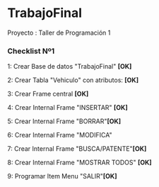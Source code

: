 # TrabajoFinal
Proyecto : Taller de Programación 1

### Checklist Nº1

1: Crear Base de datos "TrabajoFinal" <b>[OK]</b>

2: Crear Tabla "Vehiculo" con atributos: <b>[OK]</b>
    
3: Crear Frame central <b>[OK]</b>

4: Crear Internal Frame "INSERTAR" <b>[OK]</b>

5: Crear Internal Frame "BORRAR"<b>[OK]</b>

6: Crear Internal Frame "MODIFICA"

7: Crear Internal Frame "BUSCA/PATENTE"<b>[OK]</b>

8: Crear Internal Frame "MOSTRAR TODOS" <b>[OK]</b>

9: Programar Item Menu "SALIR"<b>[OK]</b>
